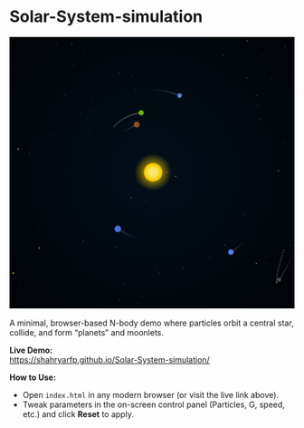 # Solar-System-simulation

![Simulation Screenshot](sample.jpg)

A minimal, browser-based N-body demo where particles orbit a central star, collide, and form “planets” and moonlets.

**Live Demo:**  
https://shahryarfp.github.io/Solar-System-simulation/

**How to Use:**  
- Open `index.html` in any modern browser (or visit the live link above).  
- Tweak parameters in the on-screen control panel (Particles, G, speed, etc.) and click **Reset** to apply.
